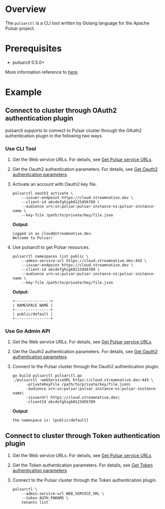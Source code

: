 # Overview

The `pulsarctl` is a CLI tool written by Golang language for the Apache Pulsar project.

# Prerequisites

- pulsarctl 0.5.0+

More information reference to [here](https://github.com/streamnative/pulsarctl/blob/master/README.md).

# Example

## Connect to cluster through OAuth2 authentication plugin

pulsarctl supports to connect to Pulsar cluster through the OAuth2 authentication plugin in the following two ways.

### Use CLI Tool

1. Get the Web service URLs. For details, see [Get Pulsar service URLs](https://github.com/streamnative/pulsar-examples/tree/master/cloud#get-pulsar-service-urls).

2. Get the Oauth2 authentication parameters. For details, see [Get Oauth2 authentication parameters](https://github.com/streamnative/pulsar-examples/tree/master/cloud#get-oauth2-authentication-parameters).

3. Activate an account with Oauth2 key file.

    ```shell script
    pulsarctl oauth2 activate \
        --issuer-endpoint https://cloud.streamnative.dev \
        --client-id abcdefghigk0123456789 \
        --audience urn:sn:pulsar:pulsar-instance-ns:pulsar-instance-name \
        --key-file /path/to/private/key/file.json
    ```

    **Output**:

    ```text
    Logged in as cloud@streamnative.dev.
    Welcome to Pulsar!
    ```

4. Use pulsarctl to get Pulsar resources.

    ```shell script
    pulsarctl namespaces list public \
        --admin-service-url https://cloud.streamnative.dev:443 \
        --issuer-endpoint https://cloud.streamnative.dev \
        --client-id abcdefghigk0123456789 \
        --audience urn:sn:pulsar:pulsar-instance-ns:pulsar-instance-name \
        --key-file /path/to/private/key/file.json
    ```

    **Output**:

    ```text
    +----------------+
    | NAMESPACE NAME |
    +----------------+
    | public/default |
    +----------------+
    ```

### Use Go Admin API

1. Get the Web service URLs. For details, see [Get Pulsar service URLs](https://github.com/streamnative/pulsar-examples/tree/master/cloud#get-pulsar-service-urls).

2. Get the Oauth2 authentication parameters. For details, see [Get Oauth2 authentication parameters](https://github.com/streamnative/pulsar-examples/tree/master/cloud#get-oauth2-authentication-parameters).

3. Connect to the Pulsar cluster through the Oauth2 authentication plugin.

    ```shell script
    go build pulsarctl pulsarctl.go
    ./pulsarctl -webServiceURL https://cloud.streamnative.dev:443 \
          -privateKeyFile /path/to/private/key/file.json\
          -audience urn:sn:pulsar:pulsar-instance-ns:pulsar-instance-name\
          -issuerUrl https://cloud.streamnative.dev\
          -clientId abcdefghigk0123456789
    ```

    **Output**:

    ```text
    the namespace is: [public/default]
    ```

## Connect to cluster through Token authentication plugin

1. Get the Web service URLs. For details, see [Get Pulsar service URLs](https://github.com/streamnative/pulsar-examples/tree/master/cloud#get-pulsar-service-urls).

2. Get the Token authentication parameters. For details, see [Get Token authentication parameters](https://github.com/streamnative/pulsar-examples/tree/master/cloud#get-token-authentication-parameters).

3. Connect to the Pulsar cluster through the Token authentication plugin.

    ```shell script
    pulsarctl \
        --admin-service-url WEB_SERVICE_URL \
        --token AUTH_PARAMS \
        tenants list
    ```